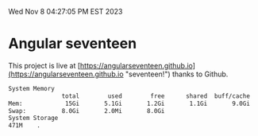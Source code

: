 Wed Nov  8 04:27:05 PM EST 2023

# Angular seventeen


This project is live at [https://angularseventeen.github.io](https://angularseventeen.github.io "seventeen!") thanks to Github.

```bash
System Memory
               total        used        free      shared  buff/cache   available
Mem:            15Gi       5.1Gi       1.2Gi       1.1Gi       9.0Gi       8.7Gi
Swap:          8.0Gi       2.0Mi       8.0Gi
System Storage
471M	.
```
```bash
